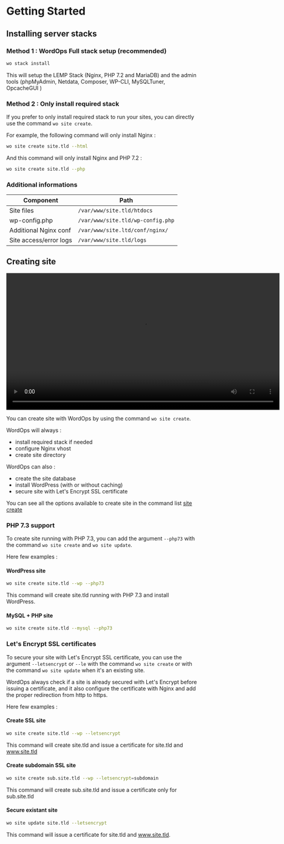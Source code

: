 # Getting Started

## Installing server stacks

### Method 1 : WordOps Full stack setup (recommended)

```bash
wo stack install
```

This will setup the LEMP Stack (Nginx, PHP 7.2 and MariaDB) and the admin tools (phpMyAdmin, Netdata, Composer, WP-CLI, MySQLTuner, OpcacheGUI )

### Method 2 : Only install required stack

If you prefer to only install required stack to run your sites, you can directly use the command `wo site create`.

For example, the following command will only install Nginx :

```bash
wo site create site.tld --html
```

And this command will only install Nginx and PHP 7.2 :

```bash
wo site create site.tld --php
```

### Additional informations

Component              | Path                             |
-----------------------|----------------------------------|
Site files             | `/var/www/site.tld/htdocs`       |
wp-config.php          | `/var/www/site.tld/wp-config.php`|
Additional Nginx conf  | `/var/www/site.ltd/conf/nginx/`  |
Site access/error logs | `/var/www/site.tld/logs`         |

## Creating site

<video align="center" src="/images/wo-site.webm" width="720" autoplay loop>
</video>

You can create site with WordOps by using the command `wo site create`.

WordOps will always :

- install required stack if needed
- configure Nginx vhost
- create site directory

WordOps can also :

- create the site database
- install WordPress (with or without caching)
- secure site with Let's Encrypt SSL certificate

You can see all the options available to create site in the command list [site create](commands/site.md#site-create)

### PHP 7.3 support

To create site running with PHP 7.3, you can add the argument `--php73` with the command `wo site create` and `wo site update`.

Here few examples :

#### WordPress site

```bash
wo site create site.tld --wp --php73
```

This command will create site.tld running with PHP 7.3 and install WordPress.

#### MySQL + PHP site

```bash
wo site create site.tld --mysql --php73
```

### Let's Encrypt SSL certificates

To secure your site with Let's Encrypt SSL certificate, you can use the argument `--letsencrypt` or `--le` with the command `wo site create` or with the command `wo site update` when it's an existing site.

WordOps always check if a site is already secured with Let's Encrypt before issuing a certificate, and it also configure the certificate with Nginx and add the proper redirection from http to https.

Here few examples :

#### Create SSL site

```bash
wo site create site.tld --wp --letsencrypt
```

This command will create site.tld and issue a certificate for site.tld and www.site.tld

#### Create subdomain SSL site

```bash
wo site create sub.site.tld --wp --letsencrypt=subdomain
```

This command will create sub.site.tld and issue a certificate only for sub.site.tld

#### Secure existant site

```bash
wo site update site.tld --letsencrypt
```

This command will issue a certificate for site.tld and www.site.tld.
